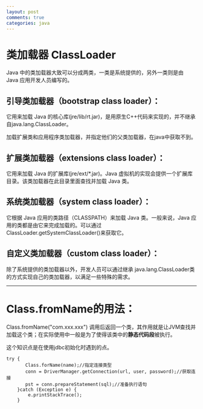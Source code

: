 ```yaml
---
layout: post
comments: true
categories: java
---
```


# 类加载器 ClassLoader

Java 中的类加载器大致可以分成两类，一类是系统提供的，另外一类则是由 Java 应用开发人员编写的。 

## 引导类加载器（bootstrap class loader）：

它用来加载 Java 的核心库(jre/lib/rt.jar)，是用原生C++代码来实现的，并不继承自java.lang.ClassLoader。

加载扩展类和应用程序类加载器，并指定他们的父类加载器，在java中获取不到。 

## 扩展类加载器（extensions class loader）：

它用来加载 Java 的扩展库(jre/ext/*.jar)。Java 虚拟机的实现会提供一个扩展库目录。该类加载器在此目录里面查找并加载 Java 类。 

## 系统类加载器（system class loader）：

它根据 Java 应用的类路径（CLASSPATH）来加载 Java 类。一般来说，Java 应用的类都是由它来完成加载的。可以通过 ClassLoader.getSystemClassLoader()来获取它。

## 自定义类加载器（custom class loader）：

除了系统提供的类加载器以外，开发人员可以通过继承 java.lang.ClassLoader类的方式实现自己的类加载器，以满足一些特殊的需求。

---
# Class.fromName的用法：
Class.fromName("com.xxx.xxx") 调用后返回一个类，其作用就是让JVM查找并加载这个类；在实际使用中一般是为了使得该类中的**静态代码段**被执行。

这个知识点是在使用jdbc初始化时遇到的点。
	
	try {  
           Class.forName(name);//指定连接类型  
           conn = DriverManager.getConnection(url, user, password);//获取连接  
           pst = conn.prepareStatement(sql);//准备执行语句  
        }catch (Exception e) {  
            e.printStackTrace();  
        }  

